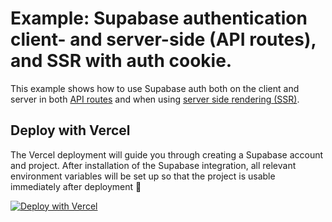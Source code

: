 # Example: Supabase authentication client- and server-side (API routes), and SSR with auth cookie.

This example shows how to use Supabase auth both on the client and server in both [API routes](https://nextjs.org/docs/api-routes/introduction) and when using [server side rendering (SSR)](https://nextjs.org/docs/basic-features/pages#server-side-rendering).

## Deploy with Vercel

The Vercel deployment will guide you through creating a Supabase account and project. After installation of the Supabase integration, all relevant environment variables will be set up so that the project is usable immediately after deployment 🚀

[![Deploy with Vercel](https://vercel.com/button)](https://vercel.com/new/git/external?repository-url=https%3A%2F%2Fgithub.com%2Fsupabase%2Fsupabase%2Ftree%2Fmaster%2Fexamples%2Fnextjs-with-supabase-auth&project-name=nextjs-with-supabase-auth&repository-name=nextjs-with-supabase-auth&integration-ids=oac_jUduyjQgOyzev1fjrW83NYOv)
